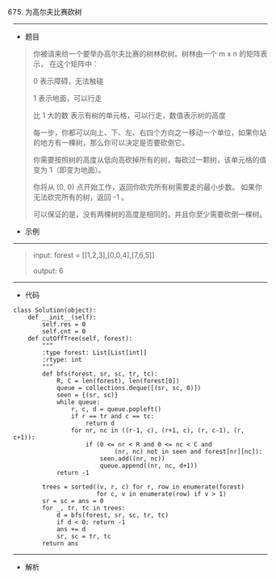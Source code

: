 675. 为高尔夫比赛砍树
----------
 - 题目
>你被请来给一个要举办高尔夫比赛的树林砍树。树林由一个 m x n 的矩阵表示， 在这个矩阵中：
>
>0 表示障碍，无法触碰
> 
>1 表示地面，可以行走
> 
>比 1 大的数 表示有树的单元格，可以行走，数值表示树的高度
> 
>每一步，你都可以向上、下、左、右四个方向之一移动一个单位，如果你站的地方有一棵树，那么你可以决定是否要砍倒它。
>
>你需要按照树的高度从低向高砍掉所有的树，每砍过一颗树，该单元格的值变为 1（即变为地面）。
>
>你将从 (0, 0) 点开始工作，返回你砍完所有树需要走的最小步数。 如果你无法砍完所有的树，返回 -1 。
>
>可以保证的是，没有两棵树的高度是相同的，并且你至少需要砍倒一棵树。
>
 - 示例
 ----------
> input: forest = [[1,2,3],[0,0,4],[7,6,5]]
> 
> 
> output: 6
 ----------
 - 代码
 >
> 
    class Solution(object):
        def __init__(self):
            self.res = 0
            self.cnt = 0
        def cutOffTree(self, forest):
            """
            :type forest: List[List[int]]
            :rtype: int
            """
            def bfs(forest, sr, sc, tr, tc):
                R, C = len(forest), len(forest[0])
                queue = collections.deque([(sr, sc, 0)])
                seen = {(sr, sc)}
                while queue:
                    r, c, d = queue.popleft()
                    if r == tr and c == tc:
                        return d
                    for nr, nc in ((r-1, c), (r+1, c), (r, c-1), (r, c+1)):
                        if (0 <= nr < R and 0 <= nc < C and
                                (nr, nc) not in seen and forest[nr][nc]):
                            seen.add((nr, nc))
                            queue.append((nr, nc, d+1))
                return -1
    
            trees = sorted((v, r, c) for r, row in enumerate(forest)
                           for c, v in enumerate(row) if v > 1)
            sr = sc = ans = 0
            for _, tr, tc in trees:
                d = bfs(forest, sr, sc, tr, tc)
                if d < 0: return -1
                ans += d
                sr, sc = tr, tc
            return ans
  ----------
 - 解析
 >
> 
